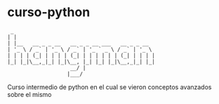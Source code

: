 # curso-python

     _                                             
    | |                                            
    | |__   __ _ _ __   __ _ _ __ ___   __ _ _ __  
    | '_ \ / _` | '_ \ / _` | '_ ` _ \ / _` | '_ \ 
    | | | | (_| | | | | (_| | | | | | | (_| | | | |
    |_| |_|\__,_|_| |_|\__, |_| |_| |_|\__,_|_| |_|
                        __/ |                      
                       |___/   


Curso intermedio de python en el cual se vieron conceptos avanzados sobre el mismo
